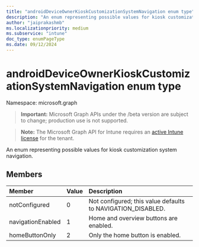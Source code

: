 ```yaml
---
title: "androidDeviceOwnerKioskCustomizationSystemNavigation enum type"
description: "An enum representing possible values for kiosk customization system navigation."
author: "jaiprakashmb"
ms.localizationpriority: medium
ms.subservice: "intune"
doc_type: enumPageType
ms.date: 09/12/2024
---
```


# androidDeviceOwnerKioskCustomizationSystemNavigation enum type

Namespace: microsoft.graph

> **Important:** Microsoft Graph APIs under the /beta version are subject to change; production use is not supported.

> **Note:** The Microsoft Graph API for Intune requires an [active Intune license](https://go.microsoft.com/fwlink/?linkid=839381) for the tenant.

An enum representing possible values for kiosk customization system navigation.

## Members
|Member|Value|Description|
|:---|:---|:---|
|notConfigured|0|Not configured; this value defaults to NAVIGATION_DISABLED.|
|navigationEnabled|1|Home and overview buttons are enabled.|
|homeButtonOnly|2| Only the home button is enabled.|
